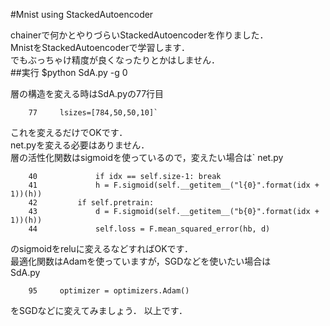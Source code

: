 #Mnist using StackedAutoencoder

chainerで何かとやりづらいStackedAutoencoderを作りました．  
MnistをStackedAutoencoderで学習します．  
でもぶっちゃけ精度が良くなったりとかはしません．  
##実行
    $python SdA.py -g 0

層の構造を変える時はSdA.pyの77行目  
```
    77     lsizes=[784,50,50,10]`
```
これを変えるだけでOKです．  
net.pyを変える必要はありません．  
層の活性化関数はsigmoidを使っているので，変えたい場合は`
net.py   
```
    40             if idx == self.size-1: break
    41             h = F.sigmoid(self.__getitem__("l{0}".format(idx + 1))(h))
    42         if self.pretrain:
    43             d = F.sigmoid(self.__getitem__("b{0}".format(idx + 1))(h))
    44             self.loss = F.mean_squared_error(hb, d)
```
のsigmoidをreluに変えるなどすればOKです．  
最適化関数はAdamを使っていますが，SGDなどを使いたい場合は  
SdA.py
```
    95     optimizer = optimizers.Adam()
```
をSGDなどに変えてみましょう．
以上です．

